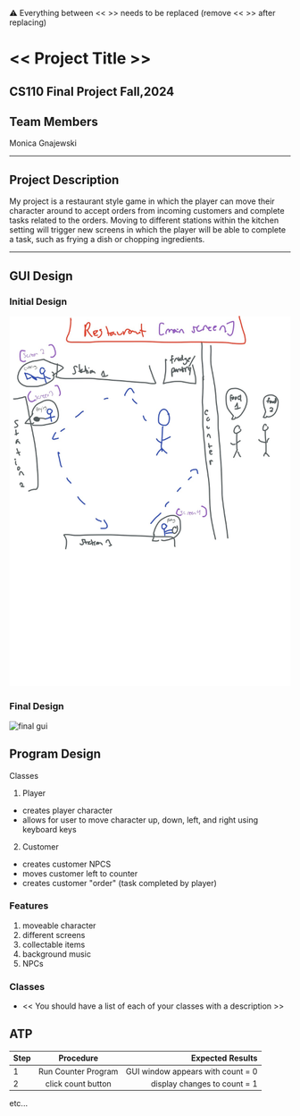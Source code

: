 
:warning: Everything between << >> needs to be replaced (remove << >> after replacing)

# << Project Title >>
## CS110 Final Project  Fall,2024

## Team Members

Monica Gnajewski

***

## Project Description

My project is a restaurant style game in which the player can move their character around to accept orders from incoming customers and complete tasks related to the orders. Moving to different stations within the kitchen setting will trigger new screens in which the player will be able to complete a task, such as frying a dish or chopping ingredients. 

***    

## GUI Design

### Initial Design

![initial gui](assets/gui.jpg)

### Final Design

![final gui](assets/finalgui.jpg)

## Program Design
Classes
1. Player
- creates player character
- allows for user to move character up, down, left, and right using keyboard keys

2. Customer
- creates customer NPCS
- moves customer left to counter
- creates customer "order" (task completed by player)



### Features

1. moveable character
2. different screens
3. collectable items
4. background music
5. NPCs


### Classes

- << You should have a list of each of your classes with a description >>

## ATP

| Step                 |Procedure             |Expected Results                   |
|----------------------|:--------------------:|----------------------------------:|
|  1                   | Run Counter Program  |GUI window appears with count = 0  |
|  2                   | click count button   | display changes to count = 1      |
etc...
